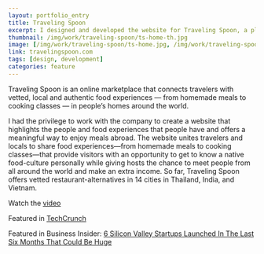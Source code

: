 ```yaml
---
layout: portfolio_entry
title: Traveling Spoon
excerpt: I designed and developed the website for Traveling Spoon, a platform to discover authentic, vetted home food experiences in India, Thailand, and Vietnam.
thumbnail: /img/work/traveling-spoon/ts-home-th.jpg
image: [/img/work/traveling-spoon/ts-home.jpg, /img/work/traveling-spoon/ts-featured-hosts.png, /img/work/traveling-spoon/ts-host.png]
link: travelingspoon.com
tags: [design, development]
categories: feature
---
```


Traveling Spoon is an online marketplace that connects travelers with vetted, local and authentic food experiences — from homemade meals to cooking classes — in people’s homes around the world.

I had the privilege to work with the company to create a website that highlights the people and food experiences that people have and offers a meaningful way to enjoy meals abroad. The website unites travelers and locals to share food experiences—from homemade meals to cooking classes—that provide visitors with an opportunity to get to know a native food-culture personally while giving hosts the chance to meet people from all around the world and make an extra income. So far, Traveling Spoon offers vetted restaurant-alternatives in 14 cities in Thailand, India, and Vietnam.

Watch the [video](https://vimeo.com/69928394)

Featured in [TechCrunch](http://techcrunch.com/2013/11/02/women-2-0-las-vegas/)

Featured in Business Insider:
[6 Silicon Valley Startups Launched In The Last Six Months That Could Be Huge](http://www.businessinsider.com/new-silicon-valley-startups-2013-10?op=1)
